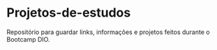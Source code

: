 # Projetos-de-estudos
Repositório para guardar links, informações e projetos feitos durante o Bootcamp DIO.
